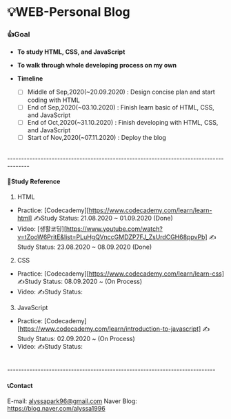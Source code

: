 # 💡WEB-Personal Blog

### 👍Goal
* **To study HTML, CSS, and JavaScript**
* **To walk through whole developing process on my own**

* **Timeline**
  * [ ] Middle of Sep,2020(~20.09.2020) : Design concise plan and start coding with HTML
  * [ ] End of Sep,2020(~03.10.2020) : Finish learn basic of HTML, CSS, and JavaScript
  * [ ] End of Oct,2020(~31.10.2020) : Finish developing with HTML, CSS, and JavaScript
  * [ ] Start of Nov,2020(~07.11.2020) : Deploy the blog

<br/>
--------------------------------------------------------------------------------------
<br/>

#### 📖Study Reference
1. HTML
 * Practice: [Codecademy][https://www.codecademy.com/learn/learn-html]     ✍Study Status: 21.08.2020 ~ 01.09.2020 (Done)
 * Video: [생활코딩][https://www.youtube.com/watch?v=tZooW6PritE&list=PLuHgQVnccGMDZP7FJ_ZsUrdCGH68ppvPb]     ✍Study Status: 23.08.2020 ~ 08.09.2020 (Done)
 
2. CSS
 * Practice: [Codecademy][https://www.codecademy.com/learn/learn-css]     ✍Study Status: 08.09.2020 ~ (On Process)
 * Video:     ✍Study Status:
 
3. JavaScript
 * Practice: [Codecademy][https://www.codecademy.com/learn/introduction-to-javascript]     ✍Study Status: 02.09.2020 ~ (On Process)
 * Video:     ✍Study Status:
 
 <br/>
 ---------------------------------------------------------------------------
 <br/>
 
 #### 📞Contact
 E-mail: <alyssapark96@gmail.com>
 Naver Blog: <https://blog.naver.com/alyssa1996>
 
